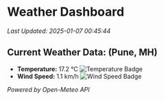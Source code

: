 
# Weather Dashboard

_Last Updated: 2025-01-07 00:45:44_

## Current Weather Data: (Pune, MH)
- **Temperature:** 17.2 °C ![Temperature Badge](https://img.shields.io/badge/Temperature-Low%20Temp-blue)
- **Wind Speed:** 1.1 km/h ![Wind Speed Badge](https://img.shields.io/badge/Wind%20Speed-Low%20Wind-blue)

*Powered by Open-Meteo API*
